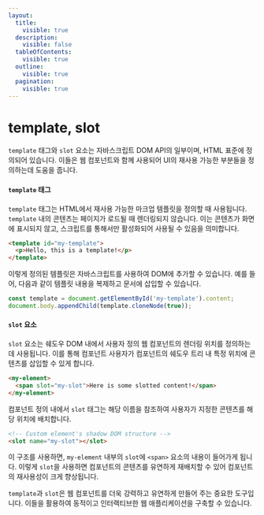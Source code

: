```yaml
---
layout:
  title:
    visible: true
  description:
    visible: false
  tableOfContents:
    visible: true
  outline:
    visible: true
  pagination:
    visible: true
---
```


# template, slot

`template` 태그와 `slot` 요소는 자바스크립트 DOM API의 일부이며, HTML 표준에 정의되어 있습니다. 이들은 웹 컴포넌트와 함께 사용되어 UI의 재사용 가능한 부분들을 정의하는데 도움을 줍니다.

#### `template` 태그

`template` 태그는 HTML에서 재사용 가능한 마크업 템플릿을 정의할 때 사용됩니다. `template` 내의 콘텐츠는 페이지가 로드될 때 렌더링되지 않습니다. 이는 콘텐츠가 화면에 표시되지 않고, 스크립트를 통해서만 활성화되어 사용될 수 있음을 의미합니다.

```html
<template id="my-template">
  <p>Hello, this is a template!</p>
</template>
```

이렇게 정의된 템플릿은 자바스크립트를 사용하여 DOM에 추가할 수 있습니다. 예를 들어, 다음과 같이 템플릿 내용을 복제하고 문서에 삽입할 수 있습니다.

```javascript
const template = document.getElementById('my-template').content;
document.body.appendChild(template.cloneNode(true));
```

#### `slot` 요소

`slot` 요소는 쉐도우 DOM 내에서 사용자 정의 웹 컴포넌트의 렌더링 위치를 정의하는 데 사용됩니다. 이를 통해 컴포넌트 사용자가 컴포넌트의 쉐도우 트리 내 특정 위치에 콘텐츠를 삽입할 수 있게 합니다.

```html
<my-element>
  <span slot="my-slot">Here is some slotted content!</span>
</my-element>
```

컴포넌트 정의 내에서 `slot` 태그는 해당 이름을 참조하여 사용자가 지정한 콘텐츠를 해당 위치에 배치합니다.

```html
<!-- Custom element's shadow DOM structure -->
<slot name="my-slot"></slot>
```

이 구조를 사용하면, `my-element` 내부의 `slot`에 `<span>` 요소의 내용이 들어가게 됩니다. 이렇게 `slot`을 사용하면 컴포넌트의 콘텐츠를 유연하게 재배치할 수 있어 컴포넌트의 재사용성이 크게 향상됩니다.

`template`과 `slot`은 웹 컴포넌트를 더욱 강력하고 유연하게 만들어 주는 중요한 도구입니다. 이들을 활용하여 동적이고 인터랙티브한 웹 애플리케이션을 구축할 수 있습니다.
